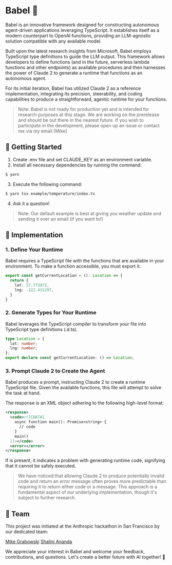 # Babel 🗼

Babel is an innovative framework designed for constructing autonomous agent-driven applications leveraging TypeScript. It establishes itself as a modern counterpart to OpenAI functions, providing an LLM-agnostic solution compatible with any available model.

Built upon the latest research insights from Microsoft, Babel employs TypeScript type definitions to guide the LLM output. This framework allows developers to define functions (and in the future, serverless lambda functions and other endpoints) as available procedures and then harnesses the power of Claude 2 to generate a runtime that functions as an autonomous agent.

For its initial iteration, Babel has utilized Claude 2 as a reference implementation, integrating its precision, steerability, and coding capabilities to produce a straightforward, agentic runtime for your functions.

> Note: Babel is not ready for production yet and is intended for research purposes at this stage. We are working on the prerelease and should be out there in the nearest future. If you wish to participate in the development, please open up an issue or contact me via my email [Mike]

## 🚀 Getting Started

1. Create .env file and set CLAUDE_KEY as an environment variable.
2. Install all necessary dependencies by running the command:
```bash
$ yarn
``````
3. Execute the following command:
```bash
$ yarn tsx example/temperature/index.ts
```
4. Ask it a question! 

> Note: Our default example is best at giving you weather update and sending it over an email (if you want to!)

## 🧩 Implementation

### 1. Define Your Runtime
Babel requires a TypeScript file with the functions that are available in your environment. To make a function accessible, you must export it.

```ts
export const getCurrentLocation = (): Location => {
  return {
    lat: 37.773972,
    lng: -122.431297,
  }
}
```

### 2. Generate Types for Your Runtime
Babel leverages the TypeScript compiler to transform your file into TypeScript type definitions (.d.ts).

```ts
type Location = {
  lat: number;
  lng: number;
};
export declare const getCurrentLocation: () => Location;
```

### 3. Prompt Claude 2 to Create the Agent
Babel produces a prompt, instructing Claude 2 to create a runtime TypeScript file. Given the available functions, this file will attempt to solve the task at hand.

The response is an XML object adhering to the following high-level format:

```xml
<response>
  <code><![CDATA[
    async function main(): Promise<string> {
      // code
    }
    main()
  ]]></code>
  <error></error>
</response>
```
If <error></error> is present, it indicates a problem with generating runtime code, signifying that it cannot be safely executed.

> We have noticed that allowing Claude 2 to produce potentially invalid code and return an error message often proves more predictable than requiring it to return either code or a message. This approach is a fundamental aspect of our underlying implementation, though it's subject to further research.

## 👥 Team

This project was initiated at the Anthropic hackathon in San Francisco by our dedicated team:

[Mike Grabowski](https://github.com/grabbou)
[Shalini Ananda](https://github.com/ShaliniAnandaPhD)

We appreciate your interest in Babel and welcome your feedback, contributions, and questions. Let's create a better future with AI together! 🎉
